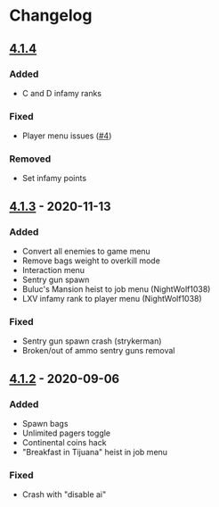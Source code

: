 # Changelog

## [4.1.4]

### Added

- C and D infamy ranks

### Fixed

- Player menu issues ([#4])

### Removed

- Set infamy points

## [4.1.3] - 2020-11-13

### Added

- Convert all enemies to game menu
- Remove bags weight to overkill mode
- Interaction menu
- Sentry gun spawn
- Buluc's Mansion heist to job menu (NightWolf1038)
- LXV infamy rank to player menu (NightWolf1038)

### Fixed

- Sentry gun spawn crash (strykerman)
- Broken/out of ammo sentry guns removal

## [4.1.2] - 2020-09-06

### Added

- Spawn bags
- Unlimited pagers toggle
- Continental coins hack
- "Breakfast in Tijuana" heist in job menu

### Fixed

- Crash with "disable ai"

[4.1.4]: https://github.com/pierre-josselin/ultimate-trainer/releases/tag/4.1.4
[4.1.3]: https://github.com/pierre-josselin/ultimate-trainer/releases/tag/4.1.3
[4.1.2]: https://github.com/pierre-josselin/ultimate-trainer/releases/tag/4.1.2

[#4]: https://github.com/pierre-josselin/ultimate-trainer/issues/4
